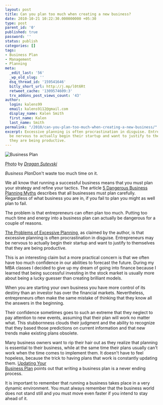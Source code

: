 ```yaml
---
layout: post
title: Can you plan too much when creating a new business?
date: 2010-10-21 10:22:30.000000000 +05:30
type: post
parent_id: '0'
published: true
password: ''
status: publish
categories: []
tags:
- Business Plan
- Management
- Planning
meta:
  _edit_last: '56'
  _wp_old_slug: ''
  dsq_thread_id: '159541646'
  bitly_short_url: http://j.mp/l0t6Rt
  retweet_cache: '1309574609:3'
  trx_addons_post_views_count: '43'
author:
  login: kalens99
  email: kalens9112@gmail.com
  display_name: Kalen Smith
  first_name: Kalen
  last_name: Smith
permalink: "/2010/can-you-plan-too-much-when-creating-a-new-business/"
excerpt: Excessive planning is often procrastination in disguise. Entrepreneurs may
  be nervous to actually begin their startup and want to justify to themselves that
  they are being productive.
---
```

<div class="figure"><img src="/static/2010/10/business-plan.jpg" alt="Business Plan" />
<p class="credit"><abbr class="type" title="Photograph">Photo</abbr> by <cite><a href="http://www.flickr.com/photos/pretpriemac/4578625094/">Dragan Sutevski</a></cite></p>
<p class="caption"><em class="title">Business Plan</em>Don't waste too much time on it.</p>
</div>

<p>We all know that running a successful business means that you must plan your strategy and refine your tactics. The article <a href="http://bsng.lithium.com/t5/The-Industry-Word/5-Dangerous-Business-Planning-Myths/ba-p/5781">5 Dangerous Business Planning Myths</a> describes that all businesses must plan carefully. Regardless of what business you are in, if you fail to plan you might as well plan to fail.</p>
<p>The problem is that entrepreneurs can often plan too much. Putting too much time and energy into a business plan can actually be dangerous for a couple of reasons.</p>
<p><a href="http://www.paulstips.com/brainbox/pt/home.nsf/link/31102006-The-problems-of-excessive-planning">The Problems of Excessive Planning</a>, as claimed by the author, is that excessive planning is often procrastination in disguise. Entrepreneurs may be nervous to actually begin their startup and want to justify to themselves that they are being productive.</p>
<p>This is an interesting claim but a more practical concern is that we often have too much confidence in our abilities to forecast the future. During my MBA classes I decided to give up my dream of going into finance because I learned that being successful investing in the stock market is usually more about being a lucky guesser than creating brilliant models.</p>
<p>When you are starting your own business you have more control of its destiny than an investor has over the financial markets. Nevertheless, entrepreneurs often make the same mistake of thinking that they know all the answers in the beginning. </p>
<p>Their confidence sometimes goes to such an extreme that they neglect to pay attention to new events, assuming that their plan will work no matter what. This stubbornness clouds their judgment and the ability to recognize that they based those predictions on current information and that new trends make existing plans obsolete.</p>
<p>Many business owners want to rip their hair out as they realize that planning is essential to their business, while at the same time their plans usually can't work when the time comes to implement them. It doesn't have to feel hopeless, because the trick to having plans that work is constantly updating them. <a href="http://www.entrepreneur.com/startingabusiness/businessplans/businessplancoachtimberry/article159552.html">Updating Your<br />
Business Plan</a> points out that writing a business plan is a never ending process.</p>
<p>It is important to remember that running a business takes place in a very dynamic environment. You must always remember that the business world does not stand still and you must move even faster if you intend to stay ahead of it.</p>
